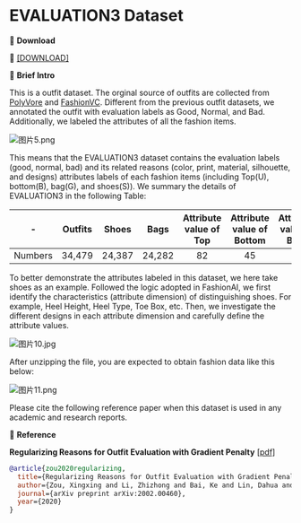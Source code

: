 # EVALUATION3 Dataset


🖤 **Download**

🍒 [[DOWNLOAD]]()

🖤 **Brief Intro**

This is a outfit dataset. The orginal source of outfits are collected from [PolyVore](https://github.com/xthan/polyvore-dataset) and [FashionVC](https://github.com/SDU-MIMA/SHDCH). Different from the previous outfit datasets, we annotated the outfit with evaluation labels as Good, Normal, and Bad. Additionally, we labeled the attributes of all the fashion items.

![图片5.png](https://i.loli.net/2021/06/25/1peogM8JbR9skIm.png)

This means that the EVALUATION3 dataset contains the evaluation labels (good, normal, bad) and its related reasons (color, print, material, silhouette, and designs) attributes labels of each fashion items (including Top(U), bottom(B), bag(G), and shoes(S)). We summary the details of EVALUATION3 in the following Table:

|  - | Outfits | Shoes | Bags | Attribute value of Top |   Attribute value of Bottom | Attribute value of Bags | Attribute value of Shoes | Evaluation | Reason |
|:---------:|:-------:|:-------:|:-------:|:--------:|:------:|:------:|:--------:|:------:|:--------:|
| Numbers  | 34,479 | 24,387 | 24,282 | 82  |   45 |   42 |   47 | 3 |   5 |

To better demonstrate the attributes labeled in this dataset, we here take shoes as an example. Followed the logic adopted in FashionAI, we first identify the characteristics (attribute dimension) of distinguishing shoes. For example, Heel Height, Heel Type, Toe Box, etc. Then, we investigate the different designs in each attribute dimension and carefully define the attribute values.

![图片10.jpg](https://i.loli.net/2021/06/25/svfzoalBV3L6mrT.jpg)

After unzipping the file, you are expected to obtain fashion data like this below:

![图片11.png](https://i.loli.net/2021/06/25/LpzUrsR6TZklQve.png)

Please cite the following reference paper when this dataset is used in any academic and research reports.

🖤 **Reference**

**Regularizing Reasons for Outfit Evaluation with Gradient Penalty** [[pdf]](https://arxiv.org/pdf/2002.00460v1.pdf)

```bib
@article{zou2020regularizing,
  title={Regularizing Reasons for Outfit Evaluation with Gradient Penalty},
  author={Zou, Xingxing and Li, Zhizhong and Bai, Ke and Lin, Dahua and Wong, Waikeung},
  journal={arXiv preprint arXiv:2002.00460},
  year={2020}
}
```
